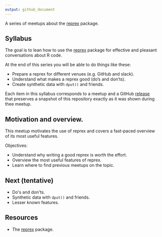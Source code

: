 ```yaml
---
output: github_document
---
```


<!-- README.md is generated from README.Rmd. Please edit that file -->



<!-- README.md is generated from README.Rmd. Please edit that file -->


A series of meetups about the [reprex](https://reprex.tidyverse.org/)
package.

## Syllabus

The goal is to lean how to use the [reprex](https://reprex.tidyverse.org/)
package for effective and pleasant conversations about R code.

At the end of this series you will be able to do things like these:

* Prepare a reprex for different venues (e.g. GitHub and slack).
* Understand what makes a reprex good (do’s and don’ts).
* Create synthetic data with `dput()` and friends.

Each item in this syllabus corresponds to a meetup and a GitHub
[release](https://github.com/2DegreesInvesting/ds.docker/releases) that
preserves a snapshot of this repository exactly as it was shown during thee
meetup.

## Motivation and overview.

This meetup motivates the use of reprex and covers a fast-paced overview
of its most useful features.

Objectives:

* Understand why writing a good reprex is worth the effort.
* Overview the most useful features of reprex. 
* Learn where to find previous meetups on the topic.

## Next (tentative)

* Do's and don'ts.
* Synthetic data with `dput()` and friends.
* Lesser known features.

## Resources

* The [reprex](https://reprex.tidyverse.org) package.
